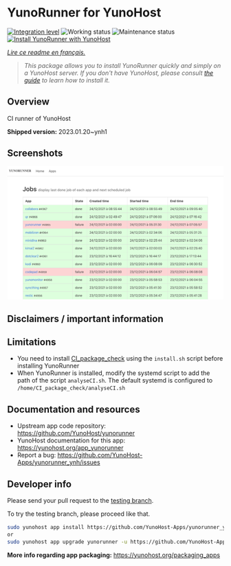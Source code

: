 <!--
N.B.: This README was automatically generated by https://github.com/YunoHost/apps/tree/master/tools/README-generator
It shall NOT be edited by hand.
-->

# YunoRunner for YunoHost

[![Integration level](https://dash.yunohost.org/integration/yunorunner.svg)](https://dash.yunohost.org/appci/app/yunorunner) ![Working status](https://ci-apps.yunohost.org/ci/badges/yunorunner.status.svg) ![Maintenance status](https://ci-apps.yunohost.org/ci/badges/yunorunner.maintain.svg)  
[![Install YunoRunner with YunoHost](https://install-app.yunohost.org/install-with-yunohost.svg)](https://install-app.yunohost.org/?app=yunorunner)

*[Lire ce readme en français.](./README_fr.md)*

> *This package allows you to install YunoRunner quickly and simply on a YunoHost server.
If you don't have YunoHost, please consult [the guide](https://yunohost.org/#/install) to learn how to install it.*

## Overview

CI runner of YunoHost

**Shipped version:** 2023.01.20~ynh1

## Screenshots

![Screenshot of YunoRunner](./doc/screenshots/screenshot.png)

## Disclaimers / important information

## Limitations

* You need to install [CI_package_check](https://github.com/YunoHost/CI_package_check) using the `install.sh` script before installing YunoRunner
* When YunoRunner is installed, modify the systemd script to add the path of the script `analyseCI.sh`. The default systemd is configured to `/home/CI_package_check/analyseCI.sh`

## Documentation and resources

* Upstream app code repository: <https://github.com/YunoHost/yunorunner>
* YunoHost documentation for this app: <https://yunohost.org/app_yunorunner>
* Report a bug: <https://github.com/YunoHost-Apps/yunorunner_ynh/issues>

## Developer info

Please send your pull request to the [testing branch](https://github.com/YunoHost-Apps/yunorunner_ynh/tree/testing).

To try the testing branch, please proceed like that.

``` bash
sudo yunohost app install https://github.com/YunoHost-Apps/yunorunner_ynh/tree/testing --debug
or
sudo yunohost app upgrade yunorunner -u https://github.com/YunoHost-Apps/yunorunner_ynh/tree/testing --debug
```

**More info regarding app packaging:** <https://yunohost.org/packaging_apps>

